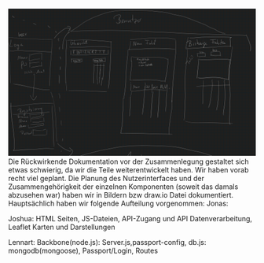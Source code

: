 ![BildNumero1](/images/GS1.png)
Die Rückwirkende Dokumentation vor der Zusammenlegung gestaltet sich etwas schwierig, da wir die Teile weiterentwickelt haben.
Wir haben vorab recht viel geplant. Die Planung des Nutzerinterfaces und der Zusammengehörigkeit der einzelnen Komponenten 
(soweit das damals abzusehen war) haben wir in Bildern bzw draw.io Datei dokumentiert.
Hauptsächlich haben wir folgende Aufteilung vorgenommen:
Jonas:

Joshua:
HTML Seiten, JS-Dateien, API-Zugang und API Datenverarbeitung, Leaflet Karten und Darstellungen

Lennart:
Backbone(node.js): Server.js,passport-config, db.js: mongodb(mongoose), Passport/Login, Routes
